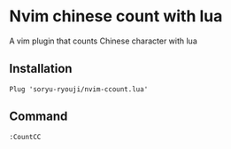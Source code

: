 # Nvim chinese count with lua

A vim plugin that counts Chinese character with lua

## Installation

```
Plug 'soryu-ryouji/nvim-ccount.lua'
```

## Command

```vim
:CountCC
```
